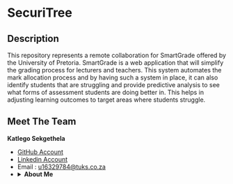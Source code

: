 # SecuriTree

## Description
This repository represents a remote collaboration for SmartGrade offered by the University of Pretoria. SmartGrade is a web application that will simplify the grading process for lecturers and teachers. This system automates the mark allocation process and by having such a system in place, it can also identify students that are struggling and provide predictive analysis to see what forms of assessment students are doing better in. This helps in adjusting learning outcomes to target areas where students struggle.
<br>
    
## Meet The Team
<b>Katlego Sekgethela</b><br>
* <a href="https://katlegokt38.github.io/"> GitHub Account </a><br>
* <a href="https://www.linkedin.com/in/katlego-sekgethela-a751a31a5/"> Linkedin Account </a>
* Email : u16329784@tuks.co.za
* <details>
    <summary><b>About Me</b></summary>
    <br>
    Passion driven BSc Computer Science student at the University of Pretoria. I believe diligence is key in being able to achieve any task in life and with that comes the need for discipline through hard work, however, with applying smart work ethic. My years in university have enabled me to develop good organizational skills; an analytical/logical approach to tasks and the ability to work under pressure. I am passionate about computer science and I would like to further my knowledge in that regard
    <br>
</details>



